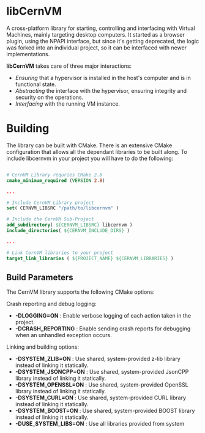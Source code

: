 libCernVM
=========

A cross-platform library for starting, controlling and interfacing with Virtual Machines, mainly targeting desktop computers. It started as a browser plugin, using the NPAPI interface, but since it's getting deprecated, the logic was forked into an individual project, so it can be interfaced with newer implementations.

__libCernVM__ takes care of three major interactions:

 * *Ensuring* that a hypervisor is installed in the host's computer and is in functional state.
 * *Abstracting* the interface with the hypervisor, ensuring integrity and security on the operations.
 * *Interfacing* with the running VM instance.

Building
========

The library can be built with CMake. There is an extensive CMake configuration that allows all the dependant libraries to be built along. To include libcernvm in your project you will have to do the following:

```CMake

# CernVM Library requries CMake 2.8
cmake_minimum_required (VERSION 2.8)

...

# Include CernVM Library project
set( CERNVM_LIBSRC "/path/to/libcernvm" )

# Include the CernVM Sub-Project
add_subdirectory( ${CERNVM_LIBSRC} libcernvm )
include_directories( ${CERNVM_INCLUDE_DIRS} )

...

# Link CernVM libraries to your project
target_link_libraries ( ${PROJECT_NAME} ${CERNVM_LIBRARIES} )

```

Build Parameters
----------------

The CernVM library supports the following CMake options:

Crash reporting and debug logging:

 * **-DLOGGING=ON** : Enable verbose logging of each action taken in the project.
 * **-DCRASH_REPORTING** : Enable sending crash reports for debugging when an unhandled exception occurs.

Linking and building options:

 * **-DSYSTEM_ZLIB=ON** : Use shared, system-provided z-lib library instead of linking it statically.
 * **-DSYSTEM_JSONCPP=ON** : Use shared, system-provided JsonCPP library instead of linking it statically.
 * **-DSYSTEM_OPENSSL=ON** : Use shared, system-provided OpenSSL library instead of linking it statically.
 * **-DSYSTEM_CURL=ON** : Use shared, system-provided CURL library instead of linking it statically.
 * **-DSYSTEM_BOOST=ON** : Use shared, system-provided BOOST library instead of linking it statically.
 * **-DUSE_SYSTEM_LIBS=ON** : Use all libraries provided from system

